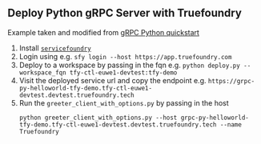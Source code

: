 Deploy Python gRPC Server with Truefoundry
---

Example taken and modified from [gRPC Python quickstart](https://grpc.io/docs/languages/python/quickstart)

1. Install [`servicefoundry`](https://pypi.org/project/servicefoundry/)
2. Login using e.g. `sfy login --host https://app.truefoundry.com`
3. Deploy to a workspace by passing in the fqn e.g. `python deploy.py --workspace_fqn tfy-ctl-euwe1-devtest:tfy-demo`
4. Visit the deployed service url and copy the endpoint e.g.
   `https://grpc-py-helloworld-tfy-demo.tfy-ctl-euwe1-devtest.devtest.truefoundry.tech`
5. Run the `greeter_client_with_options.py` by passing in the host
   ```shell
   python greeter_client_with_options.py --host grpc-py-helloworld-tfy-demo.tfy-ctl-euwe1-devtest.devtest.truefoundry.tech --name Truefoundry
   ```
